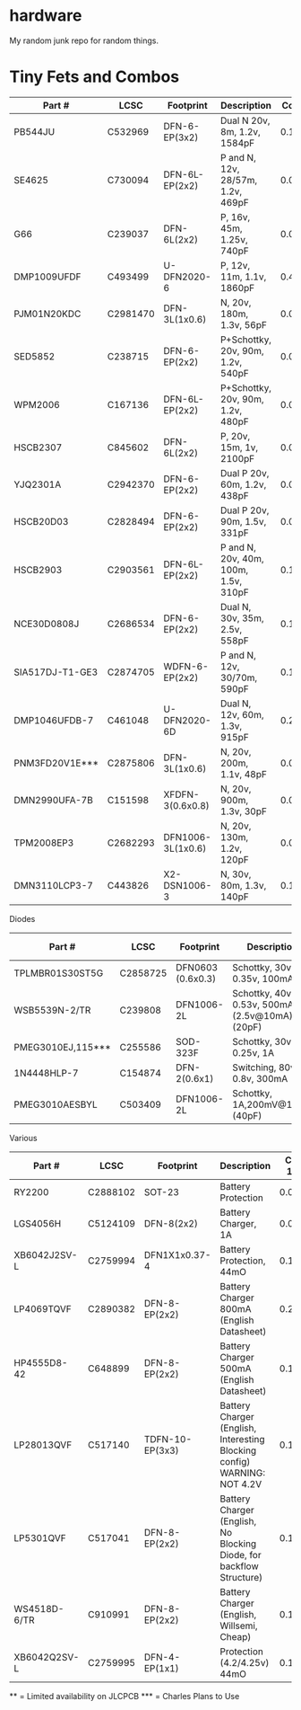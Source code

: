 # hardware

My random junk repo for random things.

# Tiny Fets and Combos

|Part #|LCSC|Footprint|Description|Cost 100|Datasheet|
|--|--|--|--|--|--|
|PB544JU|C532969|DFN-6-EP(3x2)|Dual N 20v, 8m, 1.2v, 1584pF|0.1376|https://datasheet.lcsc.com/lcsc/2005181005_NIKO-Semicon-PB544JU_C532969.pdf|
|SE4625|C730094|DFN-6L-EP(2x2)|P and N, 12v, 28/57m, 1.2v, 469pF|0.0508|https://datasheet.lcsc.com/lcsc/2008291435_SINO-IC-SE4625_C730094.pdf|
|G66|C239037|DFN-6L(2x2)|P, 16v, 45m, 1.25v, 740pF|0.0499|https://datasheet.lcsc.com/lcsc/1809251724_GOFORD-G66_C239037.pdf|
|DMP1009UFDF|C493499|U-DFN2020-6|P, 12v, 11m, 1.1v, 1860pF|0.4530|https://datasheet.lcsc.com/lcsc/2003091237_Diodes-Incorporated-DMP1009UFDF-7_C493499.pdf|
|PJM01N20KDC|C2981470|DFN-3L(1x0.6)|N, 20v, 180m, 1.3v, 56pF|0.0259**|https://datasheet.lcsc.com/lcsc/2203092030_PJSEMI-PJM01N20KDC_C2981470.pdf|
|SED5852|C238715|DFN-6-EP(2x2)|P+Schottky, 20v, 90m, 1.2v, 540pF|0.0250|https://datasheet.lcsc.com/lcsc/2208251800_SINO-IC-SED5852_C238715.pdf|
|WPM2006|C167136|DFN-6L-EP(2x2)|P+Schottky, 20v, 90m, 1.2v, 480pF|0.0579|https://datasheet.lcsc.com/lcsc/1808311525_WILLSEMI-Will-Semicon-WPM2006-6-TR_C167136.pdf|
|HSCB2307|C845602|DFN-6L(2x2)|P, 20v, 15m, 1v, 2100pF|0.0789|https://datasheet.lcsc.com/lcsc/2010160905_HUASHUO-HSCB2307_C845602.pdf|
|YJQ2301A|C2942370|DFN-6-EP(2x2)|Dual P 20v, 60m, 1.2v, 438pF|0.0872**|https://datasheet.lcsc.com/lcsc/2206101730_Yangzhou-Yangjie-Elec-Tech-YJQ2301A_C2942370.pdf|
|HSCB20D03|C2828494|DFN-6-EP(2x2)|Dual P 20v, 90m, 1.5v, 331pF|0.0927|https://datasheet.lcsc.com/lcsc/2105241828_HUASHUO-HSCB20D03_C2828494.pdf|
|HSCB2903|C2903561|DFN-6L-EP(2x2)|P and N, 20v, 40m, 100m, 1.5v, 310pF|0.1273|https://datasheet.lcsc.com/lcsc/2110221630_HUASHUO-HSCB2903_C2903561.pdf|
|NCE30D0808J|C2686534|DFN-6-EP(2x2)|Dual N, 30v, 35m, 2.5v, 558pF|0.1729|https://datasheet.lcsc.com/lcsc/2103121415_Wuxi-NCE-Power-Semiconductor-NCE30D0808J_C2686534.pdf|
|SIA517DJ-T1-GE3|C2874705|WDFN-6-EP(2x2)|P and N, 12v, 30/70m, 590pF|0.1764|https://datasheet.lcsc.com/lcsc/2108150330_JSMSEMI-SIA517DJ-T1-GE3_C2874705.pdf|
|DMP1046UFDB-7|C461048|U-DFN2020-6D|Dual N, 12v, 60m, 1.3v, 915pF|0.20|https://datasheet.lcsc.com/lcsc/1912111437_Diodes-Incorporated-DMP1046UFDB-7_C461048.pdf|
|PNM3FD20V1E***|C2875806|DFN-3L(1x0.6)|N, 20v, 200m, 1.1v, 48pF|0.0256|https://datasheet.lcsc.com/lcsc/2108150430_Shanghai-Prisemi-Elec-PNM3FD20V1E_C2875806.pdf|
|DMN2990UFA-7B|C151598|XFDFN-3(0.6x0.8)|N, 20v, 900m, 1.3v, 30pF|0.0544|https://datasheet.lcsc.com/lcsc/1804250226_Diodes-Incorporated-DMN2990UFA-7B_C151598.pdf|
|TPM2008EP3|C2682293|DFN1006-3L(1x0.6)|N, 20v, 130m, 1.2v, 120pF|0.0278|https://datasheet.lcsc.com/lcsc/2108132030_TECH-PUBLIC-TPM2008EP3_C2682293.pdf|
|DMN3110LCP3-7|C443826|X2-DSN1006-3|N, 30v, 80m, 1.3v, 140pF|0.1775|https://datasheet.lcsc.com/lcsc/1912111437_Diodes-Incorporated-DMN3110LCP3-7_C443826.pdf|

Diodes

|Part #|LCSC|Footprint|Description|Cost 100|Datasheet|
|--|--|--|--|--|--|
|TPLMBR01S30ST5G|C2858725|DFN0603 (0.6x0.3)|Schottky, 30v, 0.35v, 100mA|0.0231|https://datasheet.lcsc.com/lcsc/2108150230_TECH-PUBLIC-TPLMBR01S30ST5G_C2858725.pdf|
|WSB5539N-2/TR|C239808|DFN1006-2L|Schottky, 40v, 0.53v, 500mA (2.5v@10mA) (20pF)|0.0569|https://datasheet.lcsc.com/lcsc/1808311538_WILLSEMI-Will-Semicon-WSB5539N-2-TR_C239808.pdf|
|PMEG3010EJ,115***|C255586|SOD-323F|Schottky, 30v, 0.25v, 1A|0.1470|https://datasheet.lcsc.com/lcsc/1810231722_Nexperia-PMEG3010EJ-115_C255586.pdf|
|1N4448HLP-7|C154874|DFN-2(0.6x1)|Switching, 80v, 0.8v, 300mA|0.0232|https://datasheet.lcsc.com/lcsc/1912111437_Diodes-Incorporated-1N4448HLP-7_C154874.pdf|
|PMEG3010AESBYL|C503409|DFN1006-2L|Schottky, 1A,200mV@10mA (40pF)|0.0936|https://datasheet.lcsc.com/lcsc/2004031109_Nexperia-PMEG3010AESBYL_C503409.pdf|

Various

|Part #|LCSC|Footprint|Description|Cost 100|Datasheet|
|--|--|--|--|--|--|
|RY2200|C2888102|SOT-23|Battery Protection|0.0431|https://datasheet.lcsc.com/lcsc/2108251630_RYCHIP-Semiconductor-Inc--RY2200_C2888102.pdf|
|LGS4056H|C5124109|DFN-8(2x2)|Battery Charger, 1A|0.0891|https://datasheet.lcsc.com/lcsc/2210111600_Legend-Si-LGS4056H_C5124109.pdf|
|XB6042J2SV-L|C2759994|DFN1X1x0.37-4|Battery Protection, 44mO|0.1160|https://datasheet.lcsc.com/lcsc/2104081605_XySemi-XB6042J2SV-L_C2759994.pdf|
|LP4069TQVF|C2890382|DFN-8-EP(2x2)|Battery Charger 800mA (English Datasheet)|0.2010|https://datasheet.lcsc.com/lcsc/2108271830_LOWPOWER-LP4069TQVF_C2890382.pdf|
|HP4555D8-42|C648899|DFN-8-EP(2x2)|Battery Charger 500mA (English Datasheet)|0.1171|https://datasheet.lcsc.com/lcsc/2006301234_HYPWR-HP4555D8-42_C648897.pdf|
|LP28013QVF|C517140|TDFN-10-EP(3x3)|Battery Charger (English, Interesting Blocking config) WARNING: NOT 4.2V|0.1975|https://datasheet.lcsc.com/lcsc/2004281204_LOWPOWER-LP28013QVF-44_C517140.pdf|
|LP5301QVF|C517041|DFN-8-EP(2x2)|Battery Charger (English, No Blocking Diode, for backflow Structure)|0.1983|https://datasheet.lcsc.com/lcsc/2004281203_LOWPOWER-LP5301QVF_C517041.pdf|
|WS4518D-6/TR|C910991|DFN-8-EP(2x2)|Battery Charger (English, Willsemi, Cheap)|0.1121|https://datasheet.lcsc.com/lcsc/2011111834_WILLSEMI-Will-Semicon-WS4518D-6-TR_C910991.pdf|
|XB6042Q2SV-L|C2759995|DFN-4-EP(1x1)|Protection (4.2/4.25v) 44mO|0.1160|https://datasheet.lcsc.com/lcsc/2104081605_XySemi-XB6042Q2SV-L_C2759995.pdf|

** = Limited availability on JLCPCB
*** = Charles Plans to Use
